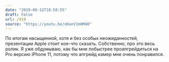 ```yaml
---
date: "2019-09-12T18:58:55"
draft: False
url: /419
source: "https://youtu.be/oKanV1mHM40"
---
```


По итогам насыщенной, хотя и без особых неожиданностей, презентации Apple стоит кое-что сказать. Собственно, про это весь ролик. Я уже обдумываю, как бы мне побыстрее проапгрейдиться на Pro версию iPhone 11, потому что апгрейд камер мне очень понравился.

